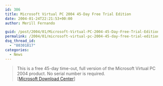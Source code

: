 ```yaml
---
id: 386
title: Microsoft Virtual PC 2004 45-Day Free Trial Edition
date: 2004-01-24T22:21:53+00:00
author: Merill Fernando

guid: /post/2004/01/Microsoft-Virtual-PC-2004-45-Day-Free-Trial-Edition.aspx
permalink: /2004/01/microsoft-virtual-pc-2004-45-day-free-trial-edition/
dsq_thread_id:
  - "80301817"
categories:
  - News
---
```

<body xmlns="http://www.w3.org/1999/xhtml">
    <div class="Section1">
        <blockquote style='margin-top:5.0pt;margin-bottom:5.0pt'> 
        <p class="MsoNormal">
            This is a free 45-day time-out, full version of the Microsoft Virtual PC 2004 product.
            No serial number is required.<br />
            [<a href="http://www.microsoft.com/downloads/details.aspx?familyid=4a15008c-3e10-4c54-bcd5-adc1e780715f">Microsoft
            Download Center</a>]
        </p>
        </blockquote>
    </div>
</body>